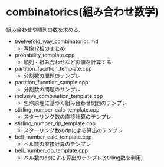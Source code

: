 # combinatorics(組み合わせ数学)
組み合わせや順列の数を求める.

- twelvefold_way_combinatorics.md
    - 写像12相のまとめ
- probability_template.cpp
    - 順列・組み合わせなどの値を計算する
- partition_fucntion_template.cpp
    - 分割数の問題のテンプレ
- partition_fucntion_sample.cpp
    - 分割数の問題のサンプル
- inclusive_combination_template.cpp
    - 包除原理に基づく組み合わせ問題のテンプレ
- stirling_number_calc_template.cpp
    - スターリング数の直接計算のテンプレ
- stirling_number_dp_template.cpp
    - スターリング数のdpによる算出のテンプレ
- bell_number_calc_template.cpp
    - ベル数の直接計算のテンプレ
- bell_number_dp_template.cpp
    - ベル数のdpによる算出のテンプレ(stirling数を利用)